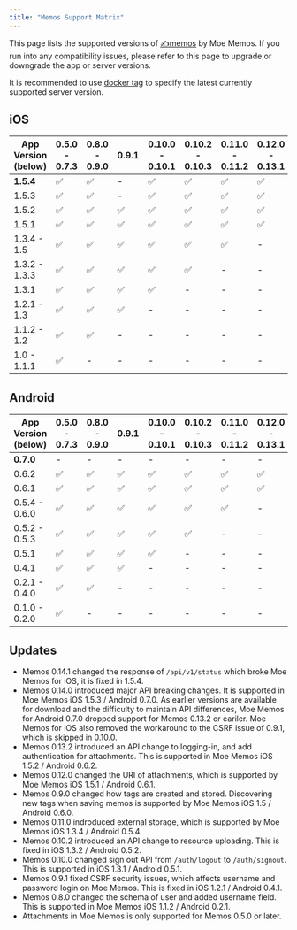 ```yaml
---
title: "Memos Support Matrix"
---
```


This page lists the supported versions of [✍️memos](https://github.com/usememos/memos) by Moe Memos. If you run into any compatibility issues, please refer to this page to upgrade or downgrade the app or server versions.

It is recommended to use [docker tag](https://hub.docker.com/r/neosmemo/memos/tags) to specify the latest currently supported server version.

## iOS

| App Version (below) | 0.5.0 - 0.7.3 | 0.8.0 - 0.9.0 | 0.9.1 | 0.10.0 - 0.10.1 | 0.10.2 - 0.10.3 | 0.11.0 - 0.11.2 | 0.12.0 - 0.13.1 | 0.13.2 | 0.14.0 | 0.14.1 - 0.14.2 |
|--|--|--|--|--|--|--|--|--|--|--|
| **1.5.4** | ✅ | ✅ | - | ✅ | ✅ | ✅ | ✅ | ✅ | ✅ | ✅ |
| 1.5.3 | ✅ | ✅ | - | ✅ | ✅ | ✅ | ✅ | ✅ | ✅ | - |
| 1.5.2 | ✅ | ✅ | ✅ | ✅ | ✅ | ✅ | ✅ | ✅ | - | - |
| 1.5.1 | ✅ | ✅ | ✅ | ✅ | ✅ | ✅ | ✅ | - | - | - |
| 1.3.4 - 1.5 | ✅ | ✅ | ✅ | ✅ | ✅ | ✅ | - | - | - | - |
| 1.3.2 - 1.3.3 | ✅ | ✅ | ✅ | ✅ | ✅ | - | - | - | - | - |
| 1.3.1 | ✅ | ✅ | ✅ | ✅ | - | - | - | - | - | - |
| 1.2.1 - 1.3 | ✅ | ✅ | ✅ | - | - | - | - | - | - | - |
| 1.1.2 - 1.2 | ✅ | ✅ | - | - | - | - | - | - | - | - |
| 1.0 - 1.1.1 | ✅ | - | - | - | - | - | - | - | - | - |

## Android

| App Version (below) | 0.5.0 - 0.7.3 | 0.8.0 - 0.9.0 | 0.9.1 | 0.10.0 - 0.10.1 | 0.10.2 - 0.10.3 | 0.11.0 - 0.11.2 | 0.12.0 - 0.13.1 | 0.13.2 | 0.14.0 - 0.14.2 |
|--|--|--|--|--|--|--|--|--|--|
| **0.7.0** | - | - | - | - | - | - | - | - | ✅ |
| 0.6.2 | ✅ | ✅ | ✅ | ✅ | ✅ | ✅ | ✅ | ✅ | - |
| 0.6.1 | ✅ | ✅ | ✅ | ✅ | ✅ | ✅ | ✅ | - | - |
| 0.5.4 - 0.6.0 | ✅ | ✅ | ✅ | ✅ | ✅ | ✅ | - | - | - |
| 0.5.2 - 0.5.3 | ✅ | ✅ | ✅ | ✅ | ✅ | - | - | - | - |
| 0.5.1 | ✅ | ✅ | ✅ | ✅ | - | - | - | - | - |
| 0.4.1 | ✅ | ✅ | ✅ | - | - | - | - | - | - |
| 0.2.1 - 0.4.0 | ✅ | ✅ | - | - | - | - | - | - | - |
| 0.1.0 - 0.2.0 | ✅ | - | - | - | - | - | - | - | - |

## Updates

- Memos 0.14.1 changed the response of `/api/v1/status` which broke Moe Memos for iOS, it is fixed in 1.5.4.
- Memos 0.14.0 introduced major API breaking changes. It is supported in Moe Memos iOS 1.5.3 / Android 0.7.0. As earlier versions are available for download and the difficulty to maintain API differences, Moe Memos for Android 0.7.0 dropped support for Memos 0.13.2 or eariler. Moe Memos for iOS also removed the workaround to the CSRF issue of 0.9.1, which is skipped in 0.10.0.
- Memos 0.13.2 introduced an API change to logging-in, and add authentication for attachments. This is supported in Moe Memos iOS 1.5.2 / Android 0.6.2.
- Memos 0.12.0 changed the URI of attachments, which is supported by Moe Memos iOS 1.5.1 / Android 0.6.1.
- Memos 0.9.0 changed how tags are created and stored. Discovering new tags when saving memos is supported by Moe Memos iOS 1.5 / Android 0.6.0.
- Memos 0.11.0 indroduced external storage, which is supported by Moe Memos iOS 1.3.4 / Android 0.5.4.
- Memos 0.10.2 introduced an API change to resource uploading. This is fixed in iOS 1.3.2 / Android 0.5.2.
- Memos 0.10.0 changed sign out API from `/auth/logout` to `/auth/signout`. This is supported in iOS 1.3.1 / Android 0.5.1.
- Memos 0.9.1 fixed CSRF security issues, which affects username and password login on Moe Memos. This is fixed in iOS 1.2.1 / Android 0.4.1.
- Memos 0.8.0 changed the schema of user and added username field. This is supported in Moe Memos iOS 1.1.2 / Android 0.2.1.
- Attachments in Moe Memos is only supported for Memos 0.5.0 or later.